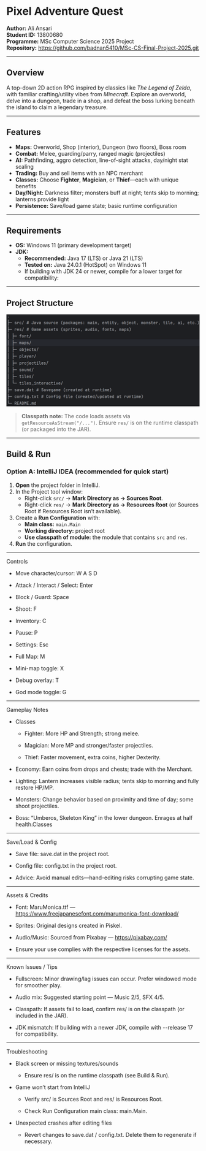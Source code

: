 # Pixel Adventure Quest

**Author:** Ali Ansari  
**Student ID:** 13800680  
**Programme:** MSc Computer Science 2025 Project  
**Repository:** https://github.com/badnan5410/MSc-CS-Final-Project-2025.git

---

## Overview

A top-down 2D action RPG inspired by classics like *The Legend of Zelda*, with familiar crafting/utility vibes from *Minecraft*. Explore an overworld, delve into a dungeon, trade in a shop, and defeat the boss lurking beneath the island to claim a legendary treasure.

---

## Features

- **Maps:** Overworld, Shop (interior), Dungeon (two floors), Boss room
- **Combat:** Melee, guarding/parry, ranged magic (projectiles)
- **AI:** Pathfinding, aggro detection, line-of-sight attacks, day/night stat scaling
- **Trading:** Buy and sell items with an NPC merchant
- **Classes:** Choose **Fighter**, **Magician**, or **Thief**—each with unique benefits
- **Day/Night:** Darkness filter; monsters buff at night; tents skip to morning; lanterns provide light
- **Persistence:** Save/load game state; basic runtime configuration

---

## Requirements

- **OS:** Windows 11 (primary development target)
- **JDK:**
    - **Recommended:** Java 17 (LTS) or Java 21 (LTS)
    - **Tested on:** Java 24.0.1 (HotSpot) on Windows 11
    - If building with JDK 24 or newer, compile for a lower target for compatibility:

---

## Project Structure

![img.png](img.png)

> **Classpath note:** The code loads assets via `getResourceAsStream("/...")`. Ensure `res/` is on the runtime classpath (or packaged into the JAR).

---

## Build & Run

### Option A: IntelliJ IDEA (recommended for quick start)
1. **Open** the project folder in IntelliJ.
2. In the Project tool window:
    - Right-click `src/` → **Mark Directory as → Sources Root**.
    - Right-click `res/` → **Mark Directory as → Resources Root** (or Sources Root if Resources Root isn’t available).
3. Create a **Run Configuration** with:
    - **Main class:** `main.Main`
    - **Working directory:** project root
    - **Use classpath of module:** the module that contains `src` and `res`.
4. **Run** the configuration.

---

Controls

- Move character/cursor: W A S D

- Attack / Interact / Select: Enter

- Block / Guard: Space

- Shoot: F

- Inventory: C

- Pause: P

- Settings: Esc

- Full Map: M

- Mini-map toggle: X

- Debug overlay: T

- God mode toggle: G

---

Gameplay Notes

- Classes

    - Fighter: More HP and Strength; strong melee.

    - Magician: More MP and stronger/faster projectiles.

    - Thief: Faster movement, extra coins, higher Dexterity.

- Economy: Earn coins from drops and chests; trade with the Merchant.

- Lighting: Lantern increases visible radius; tents skip to morning and fully restore HP/MP.

- Monsters: Change behavior based on proximity and time of day; some shoot projectiles.

- Boss: “Umberos, Skeleton King” in the lower dungeon. Enrages at half health.Classes

---

Save/Load & Config

- Save file: save.dat in the project root.

- Config file: config.txt in the project root.

- Advice: Avoid manual edits—hand-editing risks corrupting game state.

---

Assets & Credits

- Font: MaruMonica.ttf — https://www.freejapanesefont.com/marumonica-font-download/

- Sprites: Original designs created in Piskel.

- Audio/Music: Sourced from Pixabay — https://pixabay.com/

- Ensure your use complies with the respective licenses for the assets.

---

Known Issues / Tips

- Fullscreen: Minor drawing/lag issues can occur. Prefer windowed mode for smoother play.

- Audio mix: Suggested starting point — Music 2/5, SFX 4/5.

- Classpath: If assets fail to load, confirm res/ is on the classpath (or included in the JAR).

- JDK mismatch: If building with a newer JDK, compile with --release 17 for compatibility.

---

Troubleshooting

- Black screen or missing textures/sounds

    - Ensure res/ is on the runtime classpath (see Build & Run).

- Game won’t start from IntelliJ

    - Verify src/ is Sources Root and res/ is Resources Root.

    - Check Run Configuration main class: main.Main.

- Unexpected crashes after editing files

    - Revert changes to save.dat / config.txt. Delete them to regenerate if necessary.